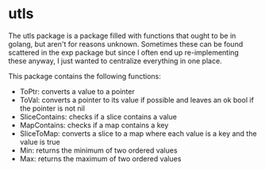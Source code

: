 # utls
The utls package is a package filled with functions that ought to be in golang, but aren't for reasons unknown.
Sometimes these can be found scattered in the exp package but since I often end up re-implementing these anyway, I
just wanted to centralize everything in one place.

This package contains the following functions:
- ToPtr: converts a value to a pointer
- ToVal: converts a pointer to its value if possible and leaves an ok bool if the pointer is not nil
- SliceContains: checks if a slice contains a value
- MapContains: checks if a map contains a key
- SliceToMap: converts a slice to a map where each value is a key and the value is true
- Min: returns the minimum of two ordered values
- Max: returns the maximum of two ordered values
